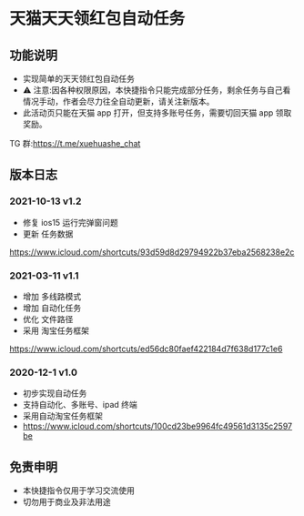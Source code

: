 # 天猫天天领红包自动任务

## 功能说明

- 实现简单的天天领红包自动任务
- ⚠️ 注意:因各种权限原因，本快捷指令只能完成部分任务，剩余任务与自己看情况手动，作者会尽力往全自动更新，请关注新版本。
- 此活动页只能在天猫 app 打开，但支持多账号任务，需要切回天猫 app 领取奖励。

TG 群:https://t.me/xuehuashe_chat

## 版本日志

### 2021-10-13 v1.2

- 修复 ios15 运行完弹窗问题
- 更新 任务数据

https://www.icloud.com/shortcuts/93d59d8d29794922b37eba2568238e2c

### 2021-03-11 v1.1

- 增加 多线路模式
- 增加 自动化任务
- 优化 文件路径
- 采用 淘宝任务框架

https://www.icloud.com/shortcuts/ed56dc80faef422184d7f638d177c1e6

### 2020-12-1 v1.0

- 初步实现自动任务
- 支持自动化、多账号、ipad 终端
- 采用自动淘宝任务框架
- https://www.icloud.com/shortcuts/100cd23be9964fc49561d3135c2597be

## 免责申明

- 本快捷指令仅用于学习交流使用
- 切勿用于商业及非法用途
